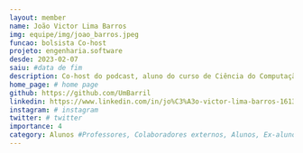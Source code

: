 ```yaml
---
layout: member
name: João Victor Lima Barros
img: equipe/img/joao_barros.jpeg
funcao: bolsista Co-host
projeto: engenharia.software 
desde: 2023-02-07
saiu: #data de fim
description: Co-host do podcast, aluno do curso de Ciência do Computação na Universidade Federal da Paraíba no Campu IV. Gosta de jogos eletrônicos como Factorio, Europa Universalis IV e Civilization VI. É MALUCO por programação e gosta muito de trabalhar no projeto Engenharia.Software.
home_page: # home page
github: https://github.com/UmBarril
linkedin: https://www.linkedin.com/in/jo%C3%A3o-victor-lima-barros-1613b0242/
instagram: # instagram
twitter: # twitter
importance: 4
category: Alunos #Professores, Colaboradores externos, Alunos, Ex-alunos
---
```

